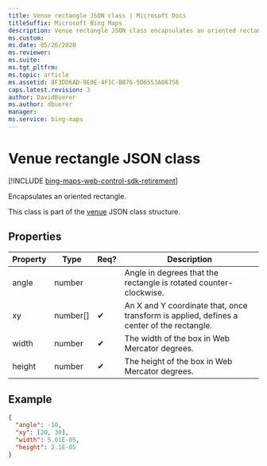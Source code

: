 ```yaml
---
title: Venue rectangle JSON class | Microsoft Docs
titleSuffix: Microsoft Bing Maps
description: Venue rectangle JSON class encapsulates an oriented rectangle. This class is part of the venue JSON class structure.
ms.custom: 
ms.date: 05/26/2020
ms.reviewer: 
ms.suite: 
ms.tgt_pltfrm: 
ms.topic: article
ms.assetid: 8F3DD6AD-9E0E-4F1C-BB76-5D6553A06756
caps.latest.revision: 3
author: DavidBuerer
ms.author: dbuerer
manager: 
ms.service: bing-maps
---
```


# Venue rectangle JSON class

[!INCLUDE [bing-maps-web-control-sdk-retirement](../../includes/bing-maps-web-control-sdk-retirement.md)]

Encapsulates an oriented rectangle.

This class is part of the [venue] JSON class structure.

## Properties

| Property | Type           | Req? | Description |
|----------|----------------|------|-------------|
| angle    | number         |      | Angle in degrees that the rectangle is rotated counter-clockwise. |
| xy       | number[]       |  ✔   | An X and Y coordinate that, once transform is applied, defines a center of the rectangle. |
| width    | number         |  ✔   | The width of the box in Web Mercator degrees. |
| height   | number         |  ✔   | The height of the box in Web Mercator degrees. |

## Example

```json
{
  "angle": -10,
  "xy": [20, 30],
  "width": 5.01E-05,
  "height": 2.1E-05
}
```

[venue]: venue.md
